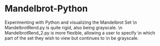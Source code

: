 # Mandelbrot-Python
Experimenting with Python and visualizing the Mandelbrot Set \n
MandelbrotRend.py is quite rigid, also being grayscale. \n
MandelbrotRend_2.py is more flexible, allowing a user to specify \n
	which part of the set they wish to view but continues to \n
	be grayscale. 


